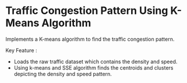 # Traffic Congestion Pattern Using K-Means Algorithm

Implements a K-means algorithm to find the traffic congestion pattern.

Key Feature :
- Loads the raw traffic dataset which contains the density and speed.
- Using k-means and SSE algorithm finds the centroids and clusters depicting the density and speed pattern.
